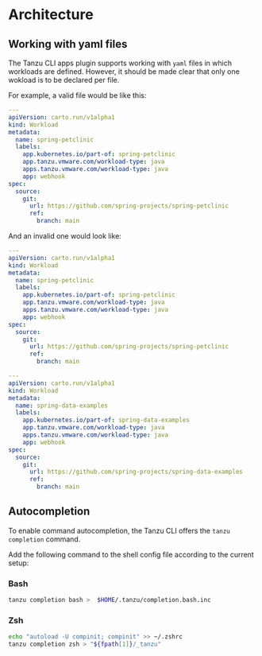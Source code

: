 # Architecture

## <a id='yaml-files'></a>Working with yaml files

The Tanzu CLI apps plugin supports working with `yaml` files in which workloads are defined. However, it should be made clear that only one wokload is to be declared per file.

For example, a valid file would be like this:

```yaml
---
apiVersion: carto.run/v1alpha1
kind: Workload
metadata:
  name: spring-petclinic
  labels:
    app.kubernetes.io/part-of: spring-petclinic
    app.tanzu.vmware.com/workload-type: java
    apps.tanzu.vmware.com/workload-type: java
    app: webhook
spec:
  source:
    git:
      url: https://github.com/spring-projects/spring-petclinic
      ref:
        branch: main
```

And an invalid one would look like:

```yaml
---
apiVersion: carto.run/v1alpha1
kind: Workload
metadata:
  name: spring-petclinic
  labels:
    app.kubernetes.io/part-of: spring-petclinic
    app.tanzu.vmware.com/workload-type: java
    apps.tanzu.vmware.com/workload-type: java
    app: webhook
spec:
  source:
    git:
      url: https://github.com/spring-projects/spring-petclinic
      ref:
        branch: main

---
apiVersion: carto.run/v1alpha1
kind: Workload
metadata:
  name: spring-data-examples
  labels:
    app.kubernetes.io/part-of: spring-data-examples
    app.tanzu.vmware.com/workload-type: java
    apps.tanzu.vmware.com/workload-type: java
    app: webhook
spec:
  source:
    git:
      url: https://github.com/spring-projects/spring-data-examples
      ref:
        branch: main
```

## <a id='autocompletion'></a>Autocompletion

To enable command autocompletion, the Tanzu CLI offers the `tanzu completion` command.

Add the following command to the shell config file according to the current setup:

### Bash

```bash
tanzu completion bash >  $HOME/.tanzu/completion.bash.inc
```

### Zsh

```sh
echo "autoload -U compinit; compinit" >> ~/.zshrc
tanzu completion zsh > "${fpath[1]}/_tanzu"
```
